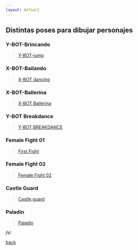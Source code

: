 ```yaml
---
layout: default
---
```


## Distintas poses para dibujar personajes

### Y-BOT-Brincando

<blockquote class="imgur-embed-pub" lang="en" data-id="a/1tb47nc"  ><a href="//imgur.com/a/1tb47nc">Y-BOT-jump</a></blockquote><script async src="//s.imgur.com/min/embed.js" charset="utf-8"></script>

### X-BOT-Bailando

<blockquote class="imgur-embed-pub" lang="en" data-id="a/y1AOKWm"  ><a href="//imgur.com/a/y1AOKWm">X-BOT dancing</a></blockquote><script async src="//s.imgur.com/min/embed.js" charset="utf-8"></script>

### X-BOT-Ballerina

<blockquote class="imgur-embed-pub" lang="en" data-id="a/5Qd6BVF"  ><a href="//imgur.com/a/5Qd6BVF">X-BOT Ballerina</a></blockquote><script async src="//s.imgur.com/min/embed.js" charset="utf-8"></script>


### Y-BOT Breakdance

<blockquote class="imgur-embed-pub" lang="en" data-id="a/g92NHdu"  ><a href="//imgur.com/a/g92NHdu">Y-BOT BREAKDANCE</a></blockquote><script async src="//s.imgur.com/min/embed.js" charset="utf-8"></script>

### Female Fight 01

<blockquote class="imgur-embed-pub" lang="en" data-id="a/jYJ1GLc"  ><a href="//imgur.com/a/jYJ1GLc">First Fight</a></blockquote><script async src="//s.imgur.com/min/embed.js" charset="utf-8"></script>

### Female Fight 02

<blockquote class="imgur-embed-pub" lang="en" data-id="a/bpw8JvV"  ><a href="//imgur.com/a/bpw8JvV">Female Fight 02</a></blockquote><script async src="//s.imgur.com/min/embed.js" charset="utf-8"></script>

### Castle Guard

<blockquote class="imgur-embed-pub" lang="en" data-id="iGTE1oR"  ><a href="//imgur.com/iGTE1oR">Castle guard</a></blockquote><script async src="//s.imgur.com/min/embed.js" charset="utf-8"></script>


### Paladin

<blockquote class="imgur-embed-pub" lang="en" data-id="a/lEJauvp"  ><a href="//imgur.com/a/lEJauvp">Paladin</a></blockquote><script async src="//s.imgur.com/min/embed.js" charset="utf-8"></script>





_fsl_

[back](./)
